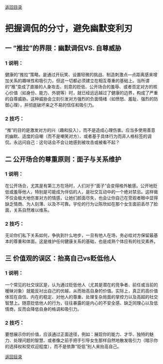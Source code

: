 [返回目录](/README.md)


# 把握调侃的分寸，避免幽默变利刃

## 一 “推拉”的界限：幽默调侃VS. 自尊威胁

### 1 说明：

健康的“推拉”策略，是通过开玩笑、设置轻微的挑战、制造刺激点—点距离感来增加关系的趣味性和吸引力，但这一切都必须建立在相互尊重的基础上。当所谓的“推”变成了直接的人身攻击、刻意的贬低、公开场合的羞辱、或者否定对方的核心价值（如身份、能力、外貌等）时，就已经远远越过了健康的边界，构成了严重的自尊威胁。这种威胁会立刻引发对方强烈的负面情绪（如愤怒、羞耻、强烈的防御心理），并彻底破坏来之不易的信任和吸引力。

### 2 技巧：

“推”的目的是激发对方的兴（趣和投入），而不是造成心理伤害。应当多使用善意的幽默、适度的自嘲（而不是嘲笑对方）、或者基于具体行为而非人格标签的调侃。永远问自己：这句话会不会让她感到被攻击或被看不起？

## 二 公开场合的尊重原则：面子与关系维护

### 1 说明：

在公开场合，尤其是有第三方在场时，人们对于“面子”会变得格外敏感。公开地贬低或羞辱他人，特别是可能成为伴侣的人，是社交互动中的一个绝对禁忌。这样做不仅会极大地伤害对方的情感，让她们颜面尽失，也会让你自己在旁观者眼中显得缺乏情商、为人刻薄、以及不可靠。宇伦的行为让陈欣如在那个女生面前丢尽了脸面，关系自然难以维系。

### 2 技巧：

无论你们私下关系如何，争执到什么地步，一旦有他人在场，务必给对方保留最基本的尊重和体面。这是维护任何健康关系的基础，也是成熟个体应有的社交素养。

## 三 价值观的误区：抬高自己vs贬低他人

### 1 说明：

一个常见的社交误区是，认为通过贬低他人（尤其是潜在的竞争者、前任或当前的暧昧对象）就能反衬出自己的优越，从而抬高自身的价值。实际上，真正的高价值体现在自信、内在的稳定、对他人的尊重、处理复杂局面的掌控力以及高超的社交智慧上。随意贬低他人的行为，往往暴露的是内心的不安全感、缺乏同理心以及低情商，反而会降低自身的格调和吸引力。

### 2 技巧：

要想展示你的价值，应该通过正面途径，例如：展现你的能力、才华、独特的魅力、处理问题的智慧、或者像之前手把手引导女生那样自然地散发吸引力（暗示你的选择权和受欢迎程度），而不是依靠“贬低”别人来抬高自己。

[返回目录](/README.md)
